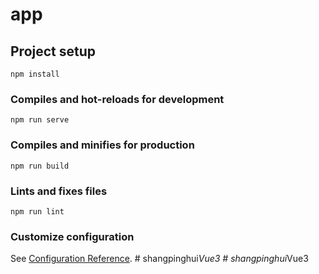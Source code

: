 # app

## Project setup
```
npm install
```

### Compiles and hot-reloads for development
```
npm run serve
```

### Compiles and minifies for production
```
npm run build
```

### Lints and fixes files
```
npm run lint
```

### Customize configuration
See [Configuration Reference](https://cli.vuejs.org/config/).
#   s h a n g p i n g h u i _ V u e 3  
 #   s h a n g p i n g h u i _ V u e 3  
 